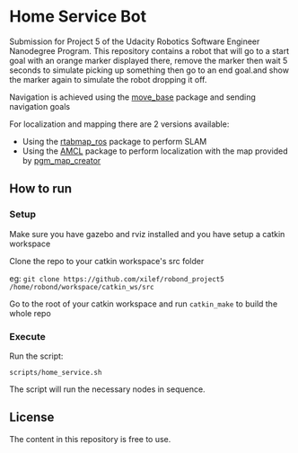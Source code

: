 # Home Service Bot

Submission for Project 5 of the Udacity Robotics Software Engineer Nanodegree Program. This repository contains a robot that will go to a start goal with an orange marker displayed there, remove the marker then wait 5 seconds to simulate picking up something then go to an end goal.and show the marker again to simulate the robot dropping it off.

Navigation is achieved using the [move_base](http://wiki.ros.org/move_base) package and sending navigation goals

For localization and mapping there are 2 versions available:
* Using the [rtabmap_ros](http://wiki.ros.org/rtabmap_ros) package to perform SLAM
* Using the [AMCL](http://wiki.ros.org/amcl) package to perform localization with the map provided by [pgm_map_creator](https://github.com/udacity/pgm_map_creator)

## How to run

### Setup
Make sure you have gazebo and rviz installed and you have setup a catkin workspace

Clone the repo to your catkin workspace's src folder

eg:
`git clone https://github.com/xilef/robond_project5 /home/robond/workspace/catkin_ws/src
`

Go to the root of your catkin workspace and run `catkin_make` to build the whole repo

### Execute

Run the script:

`scripts/home_service.sh`

The script will run the necessary nodes in sequence.

## License

The content in this repository is free to use.
